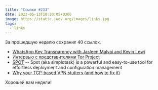 ```yaml
---
title: "Ссылки #233"
date: 2023-05-13T10:20:05+0300
image: https://static.juev.org/images/links.jpg
tags: 
  - links
---
```


За прошедшую неделю сохранил 40 ссылок.

- [WhatsApp Key Transparency with Jasleen Malvai and Kevin Lewi](https://securitycryptographywhatever.com/2023/05/06/whatsapp-key-transparency/)
- [Интервью с представителями Tor Project](https://roskomsvoboda.org/post/view-with-tor/)
- [SPOT](https://simplotask.com/) -- Spot (aka simplotask) is a powerful and easy-to-use tool for effortless deployment and configuration management
- [Why your TCP-based VPN stutters (and how to fix it)](https://blog.carldong.me/2023/05/03/why-do-vpns.html)

Хорошей вам недели!

